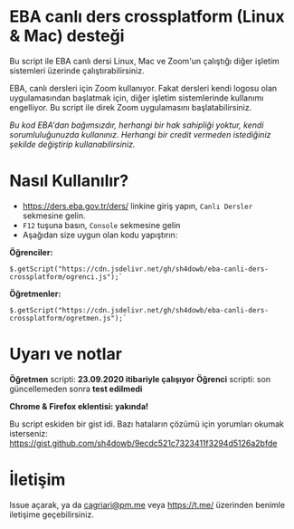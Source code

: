 # EBA canlı ders crossplatform (Linux & Mac) desteği
Bu script ile EBA canlı dersi Linux, Mac ve Zoom'un çalıştığı diğer işletim sistemleri üzerinde çalıştırabilirsiniz.

EBA, canlı dersleri için Zoom kullanıyor. Fakat dersleri kendi logosu olan uygulamasından başlatmak için, diğer işletim sistemlerinde kullanımı engelliyor. Bu script ile direk Zoom uygulamasını başlatabilirsiniz.

_Bu kod EBA'dan bağımsızdır, herhangi bir hak sahipliği yoktur, kendi sorumluluğunuzda kullanınız. Herhangi bir credit vermeden istediğiniz şekilde değiştirip kullanabilirsiniz._

# Nasıl Kullanılır?
- https://ders.eba.gov.tr/ders/ linkine giriş yapın, `Canlı Dersler` sekmesine gelin.
- `F12` tuşuna basın, `Console` sekmesine gelin
- Aşağıdan size uygun olan kodu yapıştırın:

**Öğrenciler:**
```
$.getScript("https://cdn.jsdelivr.net/gh/sh4dowb/eba-canli-ders-crossplatform/ogrenci.js");`
```

**Öğretmenler:**
```
$.getScript("https://cdn.jsdelivr.net/gh/sh4dowb/eba-canli-ders-crossplatform/ogretmen.js");`
```

# Uyarı ve notlar
**Öğretmen** scripti: **23.09.2020 itibariyle çalışıyor**
**Öğrenci** scripti: son güncellemeden sonra **test edilmedi**

**Chrome & Firefox eklentisi: yakında!**

Bu script eskiden bir gist idi. Bazı hataların çözümü için yorumları okumak isterseniz:
https://gist.github.com/sh4dowb/9ecdc521c7323411f3294d5126a2bfde

# İletişim
Issue açarak, ya da cagriari@pm.me veya https://t.me/ üzerinden benimle iletişime geçebilirsiniz.

